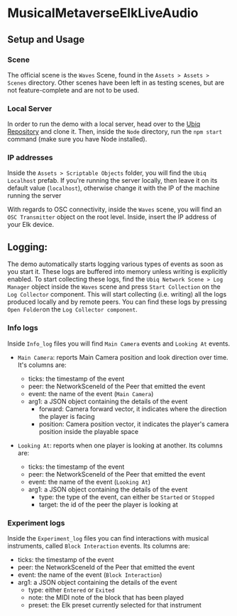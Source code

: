 # MusicalMetaverseElkLiveAudio

## Setup and Usage

### Scene
The official scene is the `Waves` Scene, found in the `Assets > Assets > Scenes` directory. Other scenes have been left in as testing scenes, but are not feature-complete and are not to be used.

### Local Server
In order to run the demo with a local server, head over to the [Ubiq Repository](https://github.com/UCL-VR/ubiq) and clone it. Then, inside the `Node` directory, run the `npm start` command (make sure you have Node installed).

### IP addresses
Inside the `Assets > Scriptable Objects` folder, you will find the `Ubiq Localhost` prefab. If you're running the server locally, then leave it on its default value (`localhost`), otherwise change it with the IP of the machine running the server

With regards to OSC connectivity, inside the `Waves` scene, you will find an `OSC Transmitter` object on the root level. Inside, insert the IP address of your Elk device.
  
## Logging:

The demo automatically starts logging various types of events as soon as you start it. These logs are buffered into memory unless writing is explicitly enabled. To start collecting these logs, find the `Ubiq Network Scene > Log Manager` object inside the `Waves` scene and press `Start Collection` on the `Log Collector` component. This will start collecting (i.e. writing) all the logs produced locally and by remote peers. You can find these logs by pressing `Open Folder`on the `Log Collector component`.

### Info logs
Inside `Info_log` files you will find `Main Camera` events and `Looking At` events.

- `Main Camera`: reports Main Camera position and look direction over time. It's columns are:
  - ticks: the timestamp of the event
  - peer: the NetworkSceneId of the Peer that emitted the event
  - event: the name of the event (`Main Camera`)
  - arg1: a JSON object containing the details of the event
    - forward: Camera forward vector, it indicates where the direction the player is facing
    - position: Camera position vector, it indicates the player's camera position inside the playable space

- `Looking At`: reports when one player is looking at another. Its columns are:
  - ticks: the timestamp of the event
  - peer: the NetworkSceneId of the Peer that emitted the event
  - event: the name of the event (`Looking At`)
  - arg1: a JSON object containing the details of the event
    - type: the type of the event, can either be `Started` or `Stopped`
    - target: the id of the peer the player is looking at

### Experiment logs
Inside the `Experiment_log` files you can find interactions with musical instruments, called `Block Interaction` events. Its columns are:

- ticks: the timestamp of the event
- peer: the NetworkSceneId of the Peer that emitted the event
- event: the name of the event (`Block Interaction`)
- arg1: a JSON object containing the details of the event
  - type: either `Entered` or `Exited`
  - note: the MIDI note of the block that has been played
  - preset: the Elk preset currently selected for that instrument



